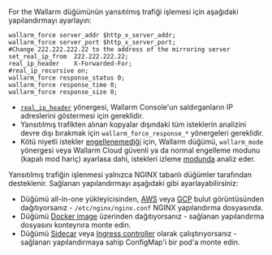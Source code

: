 For the Wallarm düğümünün yansıtılmış trafiği işlemesi için aşağıdaki yapılandırmayı ayarlayın:

```
wallarm_force server_addr $http_x_server_addr;
wallarm_force server_port $http_x_server_port;
#Change 222.222.222.22 to the address of the mirroring server
set_real_ip_from  222.222.222.22;
real_ip_header    X-Forwarded-For;
#real_ip_recursive on;
wallarm_force response_status 0;
wallarm_force response_time 0;
wallarm_force response_size 0;
```

* [`real_ip_header`](../../using-proxy-or-balancer-en.md) yönergesi, Wallarm Console'un saldırganların IP adreslerini göstermesi için gereklidir.
* Yansıtılmış trafikten alınan kopyalar dışındaki tüm isteklerin analizini devre dışı bırakmak için `wallarm_force_response_*` yönergeleri gereklidir.
* Kötü niyetli istekler [engellenemediği](overview.md#limitations-of-mirrored-traffic-filtration) için, Wallarm düğümü, `wallarm_mode` yönergesi veya Wallarm Cloud güvenli ya da normal engelleme modunu (kapalı mod hariç) ayarlasa dahi, istekleri izleme [modunda](../../configure-wallarm-mode.md) analiz eder.

Yansıtılmış trafiğin işlenmesi yalnızca NGINX tabanlı düğümler tarafından desteklenir. Sağlanan yapılandırmayı aşağıdaki gibi ayarlayabilirsiniz:

* Düğümü all-in-one yükleyicisinden, [AWS](../../installation-ami-en.md) veya [GCP](../../installation-gcp-en.md) bulut görüntüsünden dağıtıyorsanız - `/etc/nginx/nginx.conf` NGINX yapılandırma dosyasında.
* Düğümü [Docker image](../../installation-docker-en.md) üzerinden dağıtıyorsanız - sağlanan yapılandırma dosyasını konteynıra monte edin.
* Düğümü [Sidecar](../../../installation/kubernetes/sidecar-proxy/deployment.md) veya [Ingress controller](../../installation-kubernetes-en.md) olarak çalıştırıyorsanız - sağlanan yapılandırmaya sahip ConfigMap'i bir pod'a monte edin.